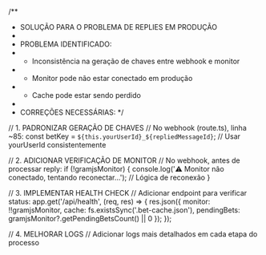 
/**
 * SOLUÇÃO PARA O PROBLEMA DE REPLIES EM PRODUÇÃO
 * 
 * PROBLEMA IDENTIFICADO:
 * - Inconsistência na geração de chaves entre webhook e monitor
 * - Monitor pode não estar conectado em produção
 * - Cache pode estar sendo perdido
 * 
 * CORREÇÕES NECESSÁRIAS:
 */

// 1. PADRONIZAR GERAÇÃO DE CHAVES
// No webhook (route.ts), linha ~85:
const betKey = `${this.yourUserId}_${repliedMessageId}`; // Usar yourUserId consistentemente

// 2. ADICIONAR VERIFICAÇÃO DE MONITOR
// No webhook, antes de processar reply:
if (!gramjsMonitor) {
  console.log('⚠️ Monitor não conectado, tentando reconectar...');
  // Lógica de reconexão
}

// 3. IMPLEMENTAR HEALTH CHECK
// Adicionar endpoint para verificar status:
app.get('/api/health', (req, res) => {
  res.json({
    monitor: !!gramjsMonitor,
    cache: fs.existsSync('.bet-cache.json'),
    pendingBets: gramjsMonitor?.getPendingBetsCount() || 0
  });
});

// 4. MELHORAR LOGS
// Adicionar logs mais detalhados em cada etapa do processo
